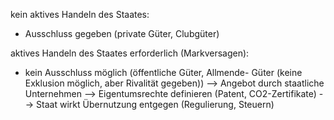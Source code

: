 kein aktives Handeln des Staates:
- Ausschluss gegeben (private Güter, Clubgüter)


aktives Handeln des Staates erforderlich (Markversagen):
- kein Ausschluss möglich (öffentliche Güter, Allmende- Güter (keine Exklusion möglich, aber Rivalität gegeben))
--> Angebot durch staatliche Unternehmen 
--> Eigentumsrechte definieren (Patent, CO2-Zertifikate)
--> Staat wirkt Übernutzung entgegen (Regulierung, Steuern) 